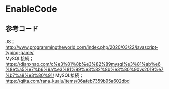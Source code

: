 # EnableCode

## 参考コード
JS；http://www.programmingtheworld.com/index.php/2020/03/22/javascript-typing-game/<br>
MySQL接続；https://dianxnao.com/c%e3%81%8b%e3%82%89mysql%e3%81%ab%e6%8e%a5%e7%b6%9a%e3%81%99%e3%82%8b%e3%80%90vs2019%e7%b7%a8%e3%80%91/
MySQL接続；https://qiita.com/rana_kualu/items/06afeb7359b95a602dbd
